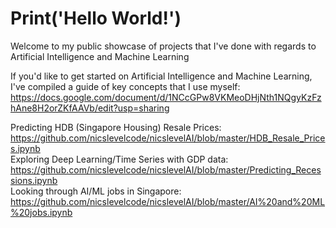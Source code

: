 # Print('Hello World!')

Welcome to my public showcase of projects that I've done with regards to Artificial Intelligence and Machine Learning

If you'd like to get started on Artificial Intelligence and Machine Learning, I've compiled a guide of key concepts that I use myself:
https://docs.google.com/document/d/1NCcGPw8VKMeoDHjNth1NQgyKzFzhAne8H2orZKfAAVb/edit?usp=sharing

Predicting HDB (Singapore Housing) Resale Prices: https://github.com/nicslevelcode/nicslevelAI/blob/master/HDB_Resale_Prices.ipynb
<br>Exploring Deep Learning/Time Series with GDP data: https://github.com/nicslevelcode/nicslevelAI/blob/master/Predicting_Recessions.ipynb
<br>Looking through AI/ML jobs in Singapore: https://github.com/nicslevelcode/nicslevelAI/blob/master/AI%20and%20ML%20jobs.ipynb


